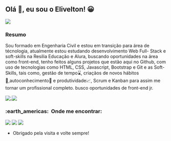 ## Olá 👋, eu sou o Elivelton! 😀	

![](https://komarev.com/ghpvc/?username=EliveltonSouzaDev&color=006bed)


### Resumo

Sou formado em Engenharia Civil e estou em transição para área de técnologia, atualmente estou estudando desenvolvimento Web Full- Stack e soft-skills na Resilia Educação e Alura, buscando oportunidades na área como front-end, tenho feitos alguns projetos que estão aqui no Github, com uso de tecnologias como HTML, CSS, Javascript, Bootstrap e Git e as Soft-Skills, tais como, gestão de tempo⌛, criaçãos de novos hábitos🚴,autoconhecimento📖 e produtividade📈, Scrum e Kanban para assim me tornar um profissional completo. busco oportunidades de front-end jr.



<a href="https://github.com/EliveltonSouzaDev/EliveltonSouzaDev/blob/main/README.md">
  <img align="center" src="https://github-readme-stats.vercel.app/api/top-langs/?username=EliveltonSouzaDev&layout=compact" />
</a>

<a href="https://github.com/EliveltonSouzaDev/EliveltonSouzaDev/blob/main/README.md">
  <img align="center" src="https://github-readme-stats.vercel.app/api?username=EliveltonSouzaDev&show_icons=true&theme=dark" />
</a>


<h3> :earth_americas: &nbsp;Onde me encontrar: </h3> 

<p align="left">
 
  <a href="#" alt="Linkedin">
  <img src="https://img.shields.io/badge/-Linkedin-0e76a8?style=flat-square&logo=Linkedin&logoColor=white&link=https://www.linkedin.com/in/eliveltonsouza12/" /></a>

   <a href="#" alt="Twitter">
  <img src="https://img.shields.io/badge/-Twitter-1ca0f1?style=flat-square&labelColor=1ca0f1&logo=twitter&logoColor=white&link=https://twitter.com/veltonsouza"/></a>

  <a href="#" alt="Instagram">
  <img src="https://img.shields.io/badge/-Instagram-DF0174?style=flat-square&labelColor=DF0174&logo=instagram&logoColor=white&link=LINK-DO-SEU-INSTAGRAM"/></a>
</p>  


- Obrigado pela visita e volte sempre!

